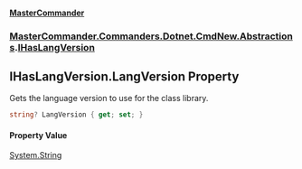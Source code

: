 #### [MasterCommander](MasterCommander.md 'MasterCommander')
### [MasterCommander.Commanders.Dotnet.CmdNew.Abstractions](MasterCommander.Commanders.Dotnet.CmdNew.Abstractions.md 'MasterCommander.Commanders.Dotnet.CmdNew.Abstractions').[IHasLangVersion](IHasLangVersion.md 'MasterCommander.Commanders.Dotnet.CmdNew.Abstractions.IHasLangVersion')

## IHasLangVersion.LangVersion Property

Gets the language version to use for the class library.

```csharp
string? LangVersion { get; set; }
```

#### Property Value
[System.String](https://docs.microsoft.com/en-us/dotnet/api/System.String 'System.String')
